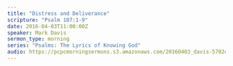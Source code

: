 ```yaml
---
title: "Distress and Deliverance"
scripture: "Psalm 107:1-9"
date: 2016-04-03T11:00:00Z
speaker: Mark Davis
sermon_type: morning
series: "Psalms: The Lyrics of Knowing God"
audio: https://pcpcmorningsermons.s3.amazonaws.com/20160403_davis-5702df847a6bb.mp3 
---
```



